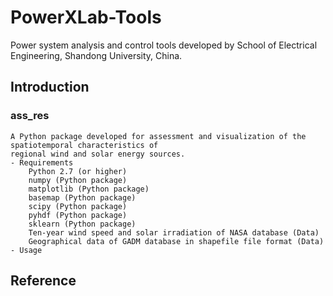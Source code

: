 # PowerXLab-Tools
Power system analysis and control tools developed by School of Electrical Engineering, Shandong University, China.
## Introduction
### ass_res
	A Python package developed for assessment and visualization of the spatiotemporal characteristics of 
	regional wind and solar energy sources.
	- Requirements
		Python 2.7 (or higher)
		numpy (Python package)
		matplotlib (Python package)
		basemap (Python package)
		scipy (Python package)
		pyhdf (Python package)
		sklearn (Python package)
		Ten-year wind speed and solar irradiation of NASA database (Data)
		Geographical data of GADM database in shapefile file format (Data)
	- Usage
## Reference
